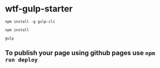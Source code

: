 # wtf-gulp-starter

`npm install -g gulp-cli`

`npm install`

`gulp`

## To publish your page using github pages use `npm run deploy`
